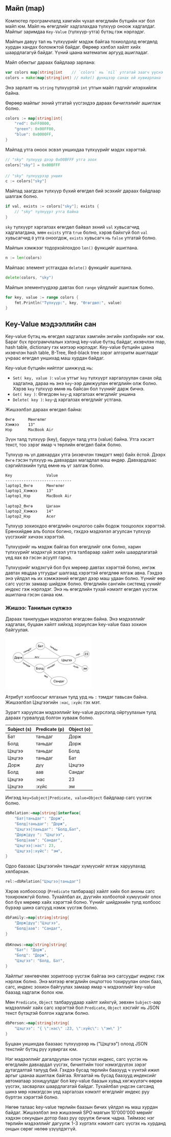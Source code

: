 ## Майп (map)

Компютер програмчлалд хамгийн чухал өгөгдлийн бүтцийн нэг бол майп юм. Майп нь өгөгдлийг хадгалахдаа түлхүүр оноож хадгалдаг. Майпыг заримдаа `Key-Value` (түлхүүр-утга) бүтэц гэж нэрлэдэг.

Майпын давуу тал нь түлхүүрийг мэдэж байгаа тохиолдолд өгөгдөлд хурдан хандах боломжтой байдаг. Өөрөөр хэлбэл хайлт хийх шаардлагагүй байдаг. Үүний цаана математик аргууд ашигладаг.

Майп обектыг дараах байдлаар зарлана:

```go
var colors map[string]int    // `colors` нь `nil` утгатай заагч үүснэ
colors = make(map[string]int) // make() функцээр санах ой хувиарлана
```
Энэ зарлалт нь `string` түлхүүртэй `int` утгын майп гэдгийг илэрхийлж байна.

Өөрөөр майпыг эхний утгатай үүсгэхдээ дараах бичиглэлийг ашиглаж болно.

```go
colors := map[string]int{
    "red": 0xFF0000,
    "green": 0x00FF00,
    "blue": 0x0000FF,
}
```

Майпад утга оноох эсвэл уншихдаа түлхүүрийг мэдэх хэрэгтэй.

```go
// "sky" түлхүүр дээр 0x00BFFF утга зоох
colors["sky"] = 0x00BFFF

// "sky" түлхүүрээр унших
c := colors["sky"]
```

Майпад заагдсан түлхүүр бүхий өгөгдөл бий эсэхийг дараах байдлаар шалгаж болно. 

```go
if val, exists := colors["sky"]; exists {
    // "sky" түлхүүрт утга байна
}
```
`sky` түлхүүрт харгалзах өгөгдөл байвал эхний `val` хувьсагчид хадгалагдана, мөн `exists` утга `true` болно, хэрэв байхгүй бол `val` хувьсагчид `0` утга оноогдож, `exists` хувьсагч нь `false` утгатай болно.


Майпын хэмжээг тодорхойлохдоо `len()` функцийг ашиглана.

```go
n := len(colors)
```

Майпаас элемент устгахдаа `delete()` функцийг ашиглана.

```go
delete(colors, "sky")
```

Майпын элементүүдээр давтах бол `range` үйлдлийг ашиглаж болно.

```go
for key, value := range colors {
    fmt.Println("Түлхүүр:", key, "Өгөгдөл:", value)
}
```


## Key-Value мэдээллийн сан

Key-value бүтэц нь өгөгдөл хадгалах хамгийн энгийн хэлбэрийн нэг юм. Бараг бүх програмчлалын хэлэнд key-value бүтэц байдаг, ихэвчлэн map, hash table, dictionary гэх мэтээр нэрлэдэг. Key-value бүтцийн цаана ихэвчлэн hash table, B-Tree, Red-black tree зэрэг алгоритм ашигладаг учраас өгөгдөл уншихад маш хурдан байдаг.

Key-value бүтцийн нийтлэг шинжүүд нь:

* `Set( key, value )`:  `value` утгыг `key` түлхүүрт харгалзуулан санах ойд хадгална, дараа нь энэ `key`-ээр дамжуулан өгөгдлийн олж болно. Хэрэв `key` түлхүүр өмнө нь байсан бол түүнийг дарж бичнэ.
* `Get( key )`: Өгөгдсөн `key`-д харгалзах өгөгдлийг уншина
* `Delete( key )`: `key`-д харгалзах өгөгдлийг устгана.

Жишээлбэл дараах өгөгдөл байна:

```
Өнгө      Мөнгөлөг
Хэмжээ    13"
Нэр       MacBook Air
```

Зүүн талд түлхүүр (key), баруун талд утга (value) байна. Утга хэсэгт текст, тоо зэрэг ямар ч төрлийн өгөгдөл байж болно.

Түлхүүр нь үл давхардах утга (ихэвчлэн тэмдэгт мөр) байх ёстой. Дээрх `Өнгө` гэсэн түлхүүр нь давхардах магадлал маш өндөр. Давхардлаас сэргийлэхийн тулд өмнө нь үг залгаж болно.

```
Key               Value
-----------------------------
laptop1_Өнгө      Мөнгөлөг
laptop1_Хэмжээ    13"
laptop1_Нэр       MacBook Air

laptop2_Өнгө      Цагаан
laptop2_Хэмжээ    14"
laptop2_Нэр       Acer
```

Түлхүүр зохиохдоо өгөгдлийн онцлогоо сайн бодож тооцоолох хэрэгтэй. Ерөнхийдөө аль болох богино, гэхдээ мэдээлэл агуулсан түлхүүр үүсгэхийг хичээх хэрэгтэй.

Түлхүүрийг нь мэдэж байгаа бол өгөгдлийг олж болно, харин түлхүүрийг мэдэхгүй эсвэл утга талбараар хайлт хийх шаардлагатай үед яах вэ гэсэн асуулт гарна.

Түлхүүрийг мэдэхгүй бол бүх мөрөөр давтах хэрэгтэй болно, ингэж давтах явцдаа утгуудыг шалгаад хэрэгтэй өгөгдлөө ялгаж авна. Гэхдээ энэ үйлдэл нь их хэмжээний өгөгдөл дээр маш удаан болно. Үүнийг өөр сагс үүсгэх замаар шийдэж болно. Өгөгдлийн сангийн системд үүнийг _индекс_ гэж нэрлэдэг. Энэ нь  өгөгдлийн тухай нэмэлт өгөгдөл үүсгэж ашиглана гэсэн санаа юм.

### Жишээ: Танилын сүлжээ

Дараах танилуудын мэдээлэл өгөгдсөн байна. Энэ мэдээллийг хадгалах, буцаан хайлт хийхэд зориулсан key-value бааз зохион байгуулая.

![](res/relation_net.png)

Атрибут холбоосыг ялгахын тулд урд нь `:` тэмдэг тавьсан байна. Жишээлбэл Цэцгээгийн `:нас`, `:хүйс` гэх мэт.

Зурагт харуулсан мэдээллийг key-value дүрслэлд ойртуулахын тулд дараах гурвалууд болгон хувааж болно.

| Subject (s) | Predicate (p) | Object (o) |
| --- | --- | --- |
| Бат | таньдаг | Дорж |
| Болд | таньдаг | Дорж |
| Цэцгээ | таньдаг | Болд |
| Цэцгээ | таньдаг | Бат |
| Дорж | дүү | Цэцгээ |
| Болд | аав | Сандаг |
| Цэцгээ | :нас | 23 |
| Цэцгээ | :хүйс | эм |

Ингээд `key=Subject|Predicate, value=Object` байдлаар сагс үүсгэж болно.

```go
dbRelation:=map[string]interface{
    "Бат|таньдаг": "Дорж",
    "Болд|таньдаг": "Дорж",
    "Цэцгээ|таньдаг": "Болд,Бат",
    "Дорж|дүү ": "Цэцгээ",
    "Болд|аав": "Сандаг",
    "Цэцгээ|:нас": 23,
    "Цэцгээ|:хүйс": "эм",
}
```

Одоо баазаас Цэцгээгийн таньдаг хүмүүсийг ялгаж харуулахад хялбархан.

```go
rel:=dbRelation["Цэцгээ|таньдаг"]
```

Хэрэв холбоосоор (`Predicate` талбараар) хайлт хийх бол анхны сагс тохиромжгүй болно. Тухайлбал ах, дүүгийн холбоотой хүмүүсийг олох бол бүх мөрөөр хайх хэрэгтэй болно. Үүнийг шийдэхийн тулд холбоос бүрээр шинэ сагсууд нэмж үүсгэж болно.

```go
dbFamily:=map[string]string{
    "Дорж|дүү":"Цэцгээ",
    "Болд|аав": "Сандаг",
}

dbKnows:=map[string]string{
    "Бат": "Дорж",
    "Болд": "Дорж",
    "Цэцгээ": "Болд, Бат",
}
```

Хайлтыг хөнгөвчлөх зорилгоор үүсгэж байгаа энэ сагсуудыг индекс гэж нэрлэж болно. Энэ мэтээр өгөгдлийн онцлогтоо тохируулан олон бааз, сагс, индекс зохион байгуулах замаар ямар ч мэдээллийг key-value баазад хадгалж болох юм.

Мөн `Predicate`, `Object` талбаруудаар хайлт хийхгүй, зөвхөн `Subject`-аар мэдээллийг хайх сагс хэрэгтэй бол `Predicate`, `Object` хэсгийг нь JSON текст бүтэцтэй болгон хадгалж болно.

```go
dbPerson:=map[string]string{
    "Цэцгээ": "{ \":нас\" :23, \":хүйс\": \"эм\" }"
}
```

Буцаан уншихдаа баазаас түлхүүрээр нь ("Цэцгээ") олоод JSON текстийг бүтэц рүү хувиргах юм.

Нэг мэдээллийг дагалдуулан олон туслах индекс, сагс үүсгэх нь өгөгдлийн давхардал үүсгэх, бичилтийн тоог нэмэгдүүлэх зэрэг дутагдалтай талууд бий. Гэхдээ бусад төрлийн баазууд ч үүнтэй ижил аргыг цаанаа ашиглаж байгаа. Ялгаатай нь бусад баазууд индексийг автоматаар зохицуулдаг бол key-value баазын хувьд хөгжүүлэгч өөрөө үүсгэх, засварлах шаардлагатай байдаг. Тухайлбал үндсэн сагсанд шинэ мөр нэмэгдсэн үед харгалзах нэмэлт өгөгдлийг индекс руу бүртгэх хэрэгтэй болно.

Нөгөө талаас key-value төрлийн баазын бичих үйлдэл нь маш хурдан байдаг. Жишээлбэл энэ жишээний SPO маягын 10'000'000 мөрийг хэдхэн секундын дотор бааз руу оруулж бичиж чадна. Тиймээс нэг төрлийн мэдээллийг дагуулж 1-3 хүртэлх нэмэлт сагс үүсгэх нь хурданд онцын сөрөг нөлөө үзүүлдэггүй.